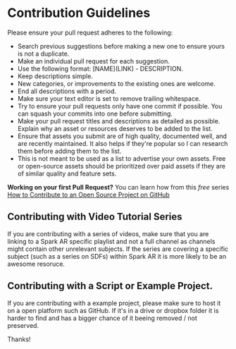 # Contribution Guidelines

Please ensure your pull request adheres to the following:

* Search previous suggestions before making a new one to ensure yours is not a duplicate.
* Make an individual pull request for each suggestion.
* Use the following format: \[NAME\]\(LINK\) - DESCRIPTION.
* Keep descriptions simple.
* New categories, or improvements to the existing ones are welcome.
* End all descriptions with a period.
* Make sure your text editor is set to remove trailing whitespace.
* Try to ensure your pull requests only have one commit if possible. You can squash your commits into one before submitting.
* Make your pull request titles and descriptions as detailed as possible. Explain why an asset or resources deserves to be added to the list.
* Ensure that assets you submit are of high quality, documented well, and are recently maintained. It also helps if they're popular so I can research them before adding them to the list.
* This is not meant to be used as a list to advertise your own assets. Free or open-source assets should be prioritized over paid assets if they are of similar quality and feature sets.

**Working on your first Pull Request?** You can learn how from this *free* series [How to Contribute to an Open Source Project on GitHub](https://egghead.io/series/how-to-contribute-to-an-open-source-project-on-github)

## Contributing with Video Tutorial Series
If you are contributing with a series of videos, make sure that you are linking to a Spark AR specific playlist and not a full channel as channels might contain other unrelevant subjects. If the series are covering a specific subject (such as a series on SDFs) within Spark AR it is more likely to be an awesome resoruce.

## Contributing with a Script or Example Project.
If you are contributing with a example project, please make sure to host it on a open platform such as GitHub. If it's in a drive or dropbox folder it is harder to find and has a bigger chance of it beeing removed / not preserved.

Thanks!
